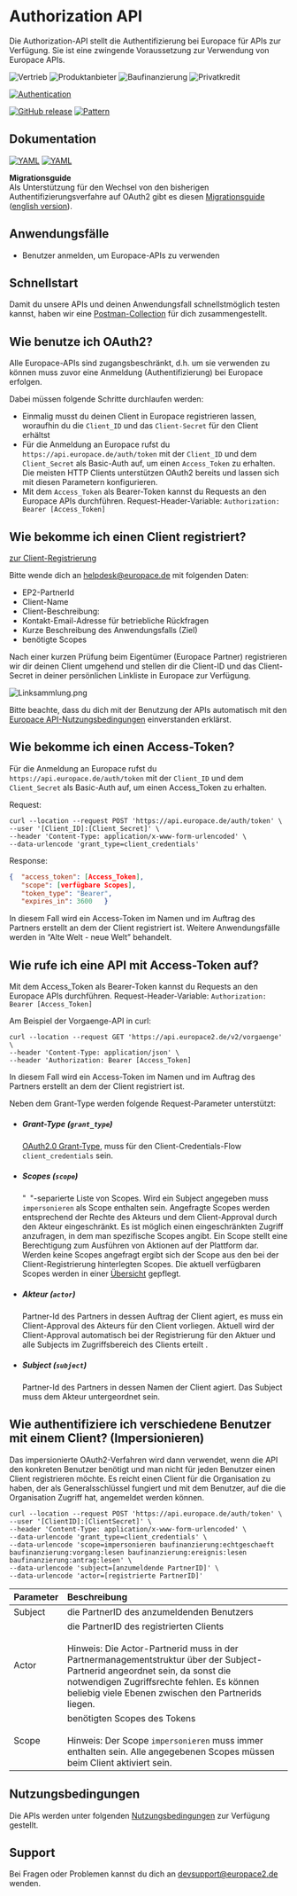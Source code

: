 # Authorization API

Die Authorization-API stellt die Authentifizierung bei Europace für APIs zur Verfügung. Sie ist eine zwingende Voraussetzung zur Verwendung von Europace APIs.


![Vertrieb](https://img.shields.io/badge/-Vertrieb-lightblue)
![Produktanbieter](https://img.shields.io/badge/-Produktanbieter-lightblue)
![Baufinanzierung](https://img.shields.io/badge/-Baufinanzierung-lightblue)
![Privatkredit](https://img.shields.io/badge/-Privatkredit-lightblue)

[![Authentication](https://img.shields.io/badge/Auth-OAuth2-green)](https://github.com/europace/authorization-api)

[![GitHub release](https://img.shields.io/github/v/release/europace/authorization-api)](https://github.com/europace/authorization-api/releases)
[![Pattern](https://img.shields.io/badge/Pattern-Tolerant%20Reader-yellowgreen)](https://martinfowler.com/bliki/TolerantReader.html)

## Dokumentation
[![YAML](https://img.shields.io/badge/OAS-HTML_Doc-lightblue)](https://europace.github.io/authorization-api/oas-doc.html)
[![YAML](https://img.shields.io/badge/OAS-YAML-lightgrey)](https://github.com/europace/authorization-api/blob/master/authorization.yaml)

**Migrationsguide** \
Als Unterstützung für den Wechsel von den bisherigen Authentifizierungsverfahre auf OAuth2 gibt es diesen [Migrationsguide](https://github.com/europace/authorization-api/blob/master/docs/migrationguide_de.md) ([english version](https://github.com/europace/authorization-api/blob/master/docs/migrationguide_en.md)).

## Anwendungsfälle
- Benutzer anmelden, um Europace-APIs zu verwenden

## Schnellstart
Damit du unsere APIs und deinen Anwendungsfall schnellstmöglich testen kannst, haben wir eine [Postman-Collection](https://github.com/europace/api-schnellstart) für dich zusammengestellt.

## Wie benutze ich OAuth2?

Alle Europace-APIs sind zugangsbeschränkt, d.h. um sie verwenden zu können muss zuvor eine Anmeldung (Authentifizierung) bei Europace erfolgen.

Dabei müssen folgende Schritte durchlaufen werden:
- Einmalig musst du deinen Client in Europace registrieren lassen, woraufhin du die `Client_ID` und das `Client-Secret` für den Client erhältst
- Für die Anmeldung an Europace rufst du `https://api.europace.de/auth/token` mit der `Client_ID` und dem `Client_Secret` als Basic-Auth auf, um einen `Access_Token` zu erhalten. Die meisten HTTP Clients unterstützen OAuth2 bereits und lassen sich mit diesen Parametern konfigurieren.
- Mit dem `Access_Token` als Bearer-Token kannst du Requests an den Europace APIs durchführen.
Request-Header-Variable:  `Authorization: Bearer [Access_Token]`

## Wie bekomme ich einen Client registriert?

<a href="mailto:helpdesk@europace2.de?subject=Registrierung API-Client&body=Hallo,%0D%0Abitte%20registriert%20einen%20API-Client%20für%20mich.%0D%0A%0D%0APartnerID:%0D%0AClient-Name:%0D%0AClient-Beschreibung:%0D%0Atechnische%20Kontakt-Email-Adresse:%0D%0Akurze%20Beschreibung%20des%20Anwendungsfalls:%0D%0Abenötigte%20Scopes:%0D%0A%0D%0AVielen%20Dank">zur Client-Registrierung</a>


Bitte wende dich an <a href="mailto:helpdesk@europace2.de?subject=Registrierung API-Client&body=Hallo,%0D%0Abitte%20registriert%20einen%20API-Client%20für%20mich.%0D%0A%0D%0APartnerID:%0D%0AClient-Name:%0D%0AClient-Beschreibung:%0D%0Atechnische%20Kontakt-Email-Adresse:%0D%0Akurze%20Beschreibung%20des%20Anwendungsfalls:%0D%0Abenötigte%20Scopes:%0D%0A%0D%0AVielen%20Dank">helpdesk@europace.de</a> mit folgenden Daten:
- EP2-PartnerId
- Client-Name
- Client-Beschreibung:
- Kontakt-Email-Adresse für betriebliche Rückfragen
- Kurze Beschreibung des Anwendungsfalls (Ziel)
- benötigte Scopes

Nach einer kurzen Prüfung beim Eigentümer (Europace Partner) registrieren wir dir deinen Client umgehend und stellen dir die Client-ID und das Client-Secret in deiner persönlichen Linkliste in Europace zur Verfügung.

![Linksammlung.png](https://raw.githubusercontent.com/europace/authorization-api/master/docs/img/Linksammlung.png "Linksammlung")

Bitte beachte, dass du dich mit der Benutzung der APIs automatisch mit den [Europace API-Nutzungsbedingungen](https://docs.api.europace.de/nutzungsbedingungen/) einverstanden erklärst.

## Wie bekomme ich einen Access-Token?
Für die Anmeldung an Europace rufst du `https://api.europace.de/auth/token` mit der `Client_ID` und dem `Client_Secret` als Basic-Auth auf, um einen Access_Token zu erhalten.

Request:
```cURL
curl --location --request POST 'https://api.europace.de/auth/token' \
--user '[Client_ID]:[Client_Secret]' \
--header 'Content-Type: application/x-www-form-urlencoded' \
--data-urlencode 'grant_type=client_credentials'
```

Response:
```json
{  "access_token": [Access_Token],
   "scope": [verfügbare Scopes],
   "token_type": "Bearer",
   "expires_in": 3600   }
```

In diesem Fall wird ein Access-Token im Namen und im Auftrag des Partners erstellt an dem der Client registriert ist. Weitere Anwendungsfälle werden in “Alte Welt - neue Welt” behandelt.

## Wie rufe ich eine API mit Access-Token auf?
Mit dem Access_Token als Bearer-Token kannst du Requests an den Europace APIs durchführen.
Request-Header-Variable:  `Authorization: Bearer [Access_Token]`

Am Beispiel der Vorgaenge-API in curl:
```cURL
curl --location --request GET 'https://api.europace2.de/v2/vorgaenge' \
--header 'Content-Type: application/json' \
--header 'Authorization: Bearer [Access_Token]
```

In diesem Fall wird ein Access-Token im Namen und im Auftrag des Partners erstellt an dem der Client registriert ist.

Neben dem Grant-Type werden folgende Request-Parameter unterstützt:

- ##### Grant-Type (`grant_type`)
  [OAuth2.0 Grant-Type][RFC6749#4], muss für den Client-Credentials-Flow `client_credentials` sein.
- ##### Scopes (`scope`)
  "` `"-separierte Liste von Scopes. Wird ein Subject angegeben muss `impersonieren` als Scope enthalten sein.
  Angefragte Scopes werden entsprechend der Rechte des Akteurs und dem Client-Approval durch den Akteur eingeschränkt. Es ist möglich einen eingeschränkten Zugriff anzufragen, in dem man spezifische Scopes angibt. Ein Scope stellt eine Berechtigung zum Ausführen von Aktionen auf der Plattform dar. Werden keine Scopes angefragt ergibt sich der Scope aus den bei der Client-Registrierung hinterlegten Scopes. Die aktuell verfügbaren Scopes werden in einer [Übersicht](https://github.com/europace/authorization-api/blob/master/docs/scopes.md) gepflegt.
- ##### Akteur (`actor`)
  Partner-Id des Partners in dessen Auftrag der Client agiert, es muss ein
  Client-Approval des Akteurs für den Client vorliegen. Aktuell wird der Client-Approval automatisch bei der Registrierung für den Aktuer und alle Subjects im Zugriffsbereich des Clients erteilt .
- ##### Subject (`subject`)
  Partner-Id des Partners in dessen Namen der Client agiert. Das Subject muss dem Akteur untergeordnet sein.

## Wie authentifiziere ich verschiedene Benutzer mit einem Client? (Impersionieren)

Das impersionierte OAuth2-Verfahren wird dann verwendet, wenn die API den konkreten Benutzer benötigt und man nicht für jeden Benutzer einen Client registrieren möchte. Es reicht einen Client für die Organisation zu haben, der als Generalsschlüssel fungiert und mit dem Benutzer, auf die die Organisation Zugriff hat, angemeldet werden können.

```cURL
curl --location --request POST 'https://api.europace.de/auth/token' \
--user '[ClientID]:[ClientSecret]' \
--header 'Content-Type: application/x-www-form-urlencoded' \
--data-urlencode 'grant_type=client_credentials' \
--data-urlencode 'scope=impersonieren baufinanzierung:echtgeschaeft baufinanzierung:vorgang:lesen baufinanzierung:ereignis:lesen baufinanzierung:antrag:lesen' \
--data-urlencode 'subject=[anzumeldende PartnerID]' \
--data-urlencode 'actor=[registrierte PartnerID]'
```


Parameter | Beschreibung |
--------- | :--- |
Subject   | die PartnerID des anzumeldenden Benutzers
Actor     | die PartnerID des registrierten Clients<br/><br/>Hinweis: Die Actor-Partnerid muss in der Partnermanagementstruktur über der Subject-Partnerid angeordnet sein, da sonst die notwendigen Zugriffsrechte fehlen. Es können beliebig viele Ebenen zwischen den Partnerids liegen.
Scope     | benötigten Scopes des Tokens<br/><br/>Hinweis: Der Scope `impersonieren` muss immer enthalten sein. Alle angegebenen Scopes müssen beim Client aktiviert sein.

## Nutzungsbedingungen
Die APIs werden unter folgenden [Nutzungsbedingungen](https://docs.api.europace.de/nutzungsbedingungen/) zur Verfügung gestellt.

## Support
Bei Fragen oder Problemen kannst du dich an devsupport@europace2.de wenden.

[JWT]: https://tools.ietf.org/html/rfc7519
[ASCII]: http://www.ecma-international.org/publications/files/ECMA-ST/Ecma-006.pdf
[UTF-8]: https://tools.ietf.org/html/rfc3629
[URI]: https://tools.ietf.org/html/rfc3986
[Unix-Timestamp]: https://pubs.opengroup.org/onlinepubs/9699919799/basedefs/V1_chap04.html#tag_04_16
[RFC6749#4]: https://tools.ietf.org/html/rfc6749#section-4
[RFC6749#4.4]: https://tools.ietf.org/html/rfc6749#section-4.4
[HTTP Basic Auth]: https://tools.ietf.org/html/rfc7617#section-2
